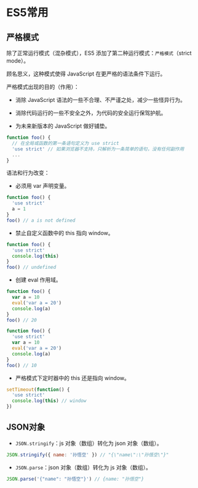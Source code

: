 # ES5常用

## 严格模式

除了正常运行模式（混杂模式），ES5 添加了第二种运行模式：`严格模式`（strict mode）。

顾名思义，这种模式使得 JavaScript 在更严格的语法条件下运行。

严格模式出现的目的（作用）：

- 消除 JavaScript 语法的一些不合理、不严谨之处，减少一些怪异行为。

- 消除代码运行的一些不安全之外，为代码的安全运行保驾护航。

- 为未来新版本的 JavaScript 做好铺垫。

```js
function foo() {
  // 在全局或函数的第一条语句定义为 use strict
  'use strict' // 如果浏览器不支持，只解析为一条简单的语句，没有任何副作用
  ...
}
```

语法和行为改变：

- 必须用 var 声明变量。

```js
function foo() {
  'use strict'
  a = 1
}
foo() // a is not defined
```

- 禁止自定义函数中的 this 指向 window。

```js
function foo() {
  'use strict'
  console.log(this)
}
foo() // undefined
```

- 创建 eval 作用域。

```js
function foo() {
  var a = 10
  eval('var a = 20')
  console.log(a)
}
foo() // 20

function foo() {
  'use strict'
  var a = 10
  eval('var a = 20')
  console.log(a)
}
foo() // 10
```

- 严格模式下定时器中的 this 还是指向 window。

```js
setTimeout(function() {
  'use strict'
  console.log(this) // window
})
```

## JSON对象

- `JSON.stringify`：js 对象（数组）转化为 json 对象（数组）。

```js
JSON.stringify({ name: '孙悟空' }) // "{\"name\":\"孙悟空\"}"
```

- `JSON.parse`：json 对象（数组）转化为 js 对象（数组）。

```js
JSON.parse('{"name": "孙悟空"}') // {name: "孙悟空"}
```
